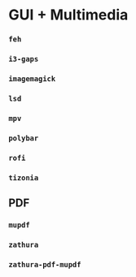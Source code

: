 # GUI + Multimedia
### `feh`
### `i3-gaps`
### `imagemagick`
### `lsd`
### `mpv`
### `polybar`
### `rofi`
### `tizonia`

## PDF
### `mupdf`
### `zathura`
### `zathura-pdf-mupdf`
